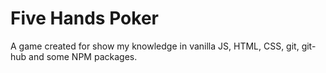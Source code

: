 # Five Hands Poker

A game created for show my knowledge in vanilla JS, HTML, CSS, git, git-hub and some NPM packages.
